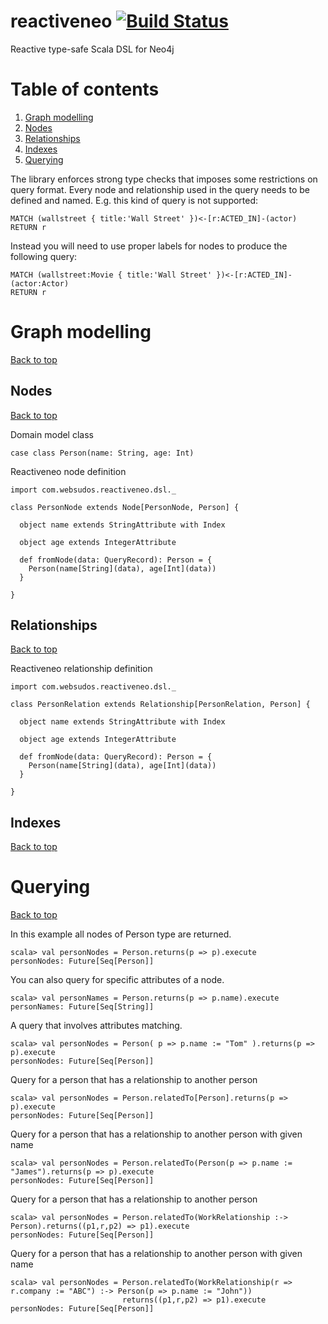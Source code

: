 # reactiveneo [![Build Status](https://travis-ci.org/websudos/reactiveneo.svg?branch=develop)](https://travis-ci.org/websudos/reactiveneo)

Reactive type-safe Scala DSL for Neo4j


# Table of contents

<ol>
  <li><a href="#graph-modelling">Graph modelling</a></li>
  <li><a href="#nodes">Nodes</a></li>
  <li><a href="#relationships">Relationships</a></li>
  <li><a href="#indexes">Indexes</a></li>
  <li><a href="#querying">Querying</a></li>
</ol>


The library enforces strong type checks that imposes some restrictions on query format. Every node and relationship
used in the query needs to be defined and named.
E.g. this kind of query is not supported:
```
MATCH (wallstreet { title:'Wall Street' })<-[r:ACTED_IN]-(actor)
RETURN r
```
Instead you will need to use proper labels for nodes to produce the following query:
```
MATCH (wallstreet:Movie { title:'Wall Street' })<-[r:ACTED_IN]-(actor:Actor)
RETURN r
```



# Graph modelling
<a href="#table-of-contents">Back to top</a>

## Nodes
<a href="#table-of-contents">Back to top</a>

Domain model class
```
case class Person(name: String, age: Int)
```

Reactiveneo node definition
```
import com.websudos.reactiveneo.dsl._

class PersonNode extends Node[PersonNode, Person] {
  
  object name extends StringAttribute with Index
  
  object age extends IntegerAttribute
  
  def fromNode(data: QueryRecord): Person = {
    Person(name[String](data), age[Int](data))  
  }
  
}
```

## Relationships
<a href="#table-of-contents">Back to top</a>

Reactiveneo relationship definition
```
import com.websudos.reactiveneo.dsl._

class PersonRelation extends Relationship[PersonRelation, Person] {
  
  object name extends StringAttribute with Index
  
  object age extends IntegerAttribute
  
  def fromNode(data: QueryRecord): Person = {
    Person(name[String](data), age[Int](data))  
  }
  
}
```

## Indexes
<a href="#table-of-contents">Back to top</a>



# Querying
<a href="#table-of-contents">Back to top</a>

In this example all nodes of Person type are returned.
```
scala> val personNodes = Person.returns(p => p).execute
personNodes: Future[Seq[Person]]
```

You can also query for specific attributes of a node.
```
scala> val personNames = Person.returns(p => p.name).execute
personNames: Future[Seq[String]]
```

A query that involves attributes matching.
```
scala> val personNodes = Person( p => p.name := "Tom" ).returns(p => p).execute
personNodes: Future[Seq[Person]]
```

Query for a person that has a relationship to another person
```
scala> val personNodes = Person.relatedTo[Person].returns(p => p).execute
personNodes: Future[Seq[Person]]
```

Query for a person that has a relationship to another person with given name
```
scala> val personNodes = Person.relatedTo(Person(p => p.name := "James").returns(p => p).execute
personNodes: Future[Seq[Person]]
```


Query for a person that has a relationship to another person
```
scala> val personNodes = Person.relatedTo(WorkRelationship :-> Person).returns((p1,r,p2) => p1).execute
personNodes: Future[Seq[Person]]
```


Query for a person that has a relationship to another person with given name
```
scala> val personNodes = Person.relatedTo(WorkRelationship(r => r.company := "ABC") :-> Person(p => p.name := "John"))
                         returns((p1,r,p2) => p1).execute
personNodes: Future[Seq[Person]]
```

